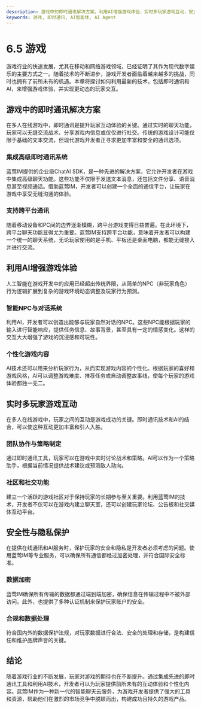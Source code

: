 ```yaml
---
description: 游戏中的即时通讯解决方案，利用AI增强游戏体验，实时多玩家游戏互动，安全性与隐私保护，结论。
keywords: 游戏, 即时通讯, AI智能体, AI Agent
---
```

# 6.5 游戏

游戏行业的快速发展，尤其在移动和网络游戏领域，已经证明了其作为现代数字娱乐的主要方式之一。随着技术的不断进步，游戏开发者面临着越来越多的挑战，同时也拥有了前所未有的机遇。本章将探讨如何利用最新的技术，包括即时通讯和AI，来增强游戏体验，并实现更动态的玩家交互。

## 游戏中的即时通讯解决方案

在多人在线游戏中，即时通讯是提升玩家互动体验的关键。通过实时的聊天功能，玩家可以无缝交流战术、分享游戏内信息或仅仅进行社交。传统的游戏设计可能仅限于基础的文本交流，但现代游戏开发者正寻求更加丰富和安全的通讯选项。

### **集成高级即时通讯系统**

蓝莺IM提供的企业级ChatAI SDK，是一种先进的解决方案，它允许开发者在游戏中集成高级聊天功能。这些功能不仅限于发送文本消息，还包括文件分享、语音消息甚至视频通话。借助蓝莺IM，开发者可以创建一个全面的通信平台，让玩家在游戏中享受无缝沟通的体验。

### **支持跨平台通讯**

随着移动设备和PC间的边界逐渐模糊，跨平台游戏变得日益普遍。在此环境下，跨平台聊天功能显得尤为重要。蓝莺IM支持跨平台功能，意味着开发者可以构建一个统一的聊天系统，无论玩家使用的是手机、平板还是桌面电脑，都能无缝接入并进行交流。

## 利用AI增强游戏体验

人工智能在游戏开发中的应用已经超出传统界限，从简单的NPC（非玩家角色）行为逻辑扩展到复杂的游戏环境动态调整及玩家行为预测。

### **智能NPC与对话系统**

利用AI，开发者可以创造出能够与玩家自然对话的NPC。这些NPC能根据玩家的输入进行智能响应，提供任务信息、故事背景，甚至具有一定的情感变化。这样的交互大大增强了游戏的沉浸感和可玩性。

### **个性化游戏内容**

AI技术还可以用来分析玩家行为，从而实现游戏内容的个性化。根据玩家的喜好和游戏风格，AI可以调整游戏难度、推荐任务或自动调整故事线，使每个玩家的游戏体验都独一无二。

## 实时多玩家游戏互动

在多人在线游戏中，玩家之间的互动是游戏成功的关键。即时通讯技术和AI的结合，可以使这种互动更加丰富和引人入胜。

### **团队协作与策略制定**

通过即时通讯工具，玩家可以在游戏中实时讨论战术和策略。AI可以作为一个策略助手，根据当前情况提供战术建议或预测敌人动向。

### **社区和社交功能**

建立一个活跃的游戏社区对于保持玩家的长期参与至关重要。利用蓝莺IM的技术，开发者不仅可以在游戏内建立聊天室，还可以创建玩家论坛、公告板和社交媒体互动平台。

## 安全性与隐私保护

在提供在线通讯和AI服务时，保护玩家的安全和隐私是开发者必须考虑的问题。使用蓝莺IM等专业服务，可以确保所有通信都经过加密处理，并符合国际安全标准。

### **数据加密**

蓝莺IM确保所有传输的数据都通过端到端加密，确保信息在传输过程中不被外部访问。此外，也提供了多种认证机制来保护玩家账户的安全。

### **合规和数据处理**

符合国内外的数据保护法规，对玩家数据进行合法、安全的处理和存储，是构建信任和维护品牌声誉的关键。

## 结论

随着游戏行业的不断发展，玩家对游戏的期待也在不断提升。通过集成先进的即时通讯工具和利用AI技术，开发者可以为玩家提供前所未有的互动体验和个性化内容。蓝莺IM作为一种新一代的智能聊天云服务，为游戏开发者提供了强大的工具和资源，帮助他们在激烈的市场竞争中脱颖而出，构建成功且持久的游戏产品。